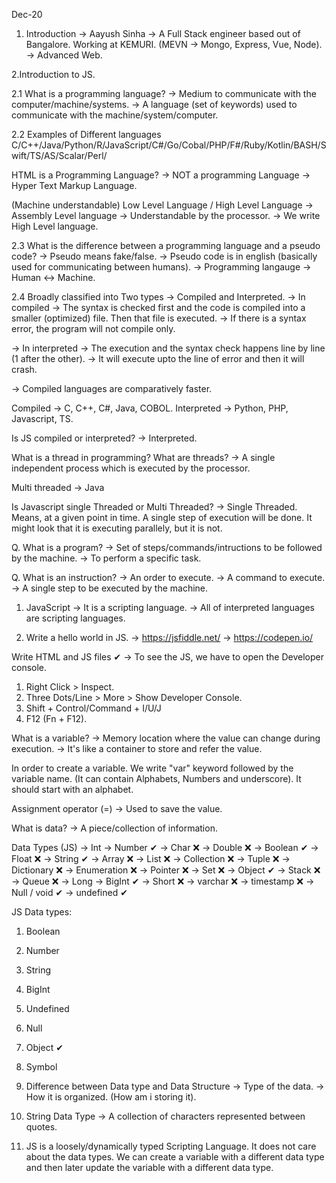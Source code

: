 Dec-20
1. Introduction
-> Aayush Sinha
-> A Full Stack engineer based out of Bangalore. Working at KEMURI. (MEVN -> Mongo, Express, Vue, Node). 
-> Advanced Web.

2.Introduction to JS.

2.1 What is a programming language?
-> Medium to communicate with the computer/machine/systems.
-> A language (set of keywords) used to communicate with the machine/system/computer.

2.2 Examples of Different languages
C/C++/Java/Python/R/JavaScript/C#/Go/Cobal/PHP/F#/Ruby/Kotlin/BASH/Swift/TS/AS/Scalar/Perl/

HTML is a Programming Language?
-> NOT a programming Language -> Hyper Text Markup Language.

(Machine understandable) Low Level Language / High Level Language
-> Assembly Level language -> Understandable by the processor.
-> We write High Level language.

2.3 What is the difference between a programming language and a pseudo code?
-> Pseudo means fake/false.
-> Pseudo code is in english (basically used for communicating between humans).
-> Programming langauge -> Human <-> Machine.

2.4 Broadly classified into Two types -> Compiled and Interpreted.
-> In compiled -> The syntax is checked first and the code is compiled into a smaller (optimized) file. Then that file is executed.
-> If there is a syntax error, the program will not compile only.

-> In interpreted -> The execution and the syntax check happens line by line (1 after the other).
-> It will execute upto the line of error and then it will crash.

-> Compiled languages are comparatively faster.

Compiled -> C, C++, C#, Java, COBOL.
Interpreted -> Python, PHP, Javascript, TS.

Is JS compiled or interpreted?
-> Interpreted.

What is a thread in programming?
What are threads?
-> A single independent process which is executed by the processor.

Multi threaded -> Java

Is Javascript single Threaded or Multi Threaded?
-> Single Threaded. Means, at a given point in time. A single step of execution will be done. It might look that it is executing parallely, but it is not.

Q. What is a program?
-> Set of steps/commands/intructions to be followed by the machine.
-> To perform a specific task.

Q. What is an instruction?
-> An order to execute.
-> A command to execute.
-> A single step to be executed by the machine.

1. JavaScript -> It is a scripting language.
-> All of interpreted languages are scripting languages.



2. Write a hello world in JS.
-> https://jsfiddle.net/
-> https://codepen.io/

Write HTML and JS files ✔
-> To see the JS, we have to open the Developer console.
1. Right Click > Inspect.
2. Three Dots/Line > More > Show Developer Console.
3. Shift + Control/Command + I/U/J
4. F12 (Fn + F12).


What is a variable?
-> Memory location where the value can change during execution.
-> It's like a container to store and refer the value.

In order to create a variable. We write "var" keyword followed by the variable name. (It can contain Alphabets, Numbers and underscore). It should start with an alphabet.

Assignment operator (=) -> Used to save the value.


What is data?
-> A piece/collection of information.

Data Types (JS)
-> Int -> Number ✔
-> Char ❌
-> Double ❌
-> Boolean ✔ 
-> Float ❌
-> String ✔
-> Array ❌
-> List ❌
-> Collection ❌
-> Tuple ❌
-> Dictionary ❌
-> Enumeration ❌
-> Pointer ❌
-> Set ❌
-> Object ✔
-> Stack ❌
-> Queue ❌
-> Long -> BigInt ✔
-> Short ❌
-> varchar ❌
-> timestamp ❌
-> Null / void ✔
-> undefined ✔


JS Data types:
1. Boolean
2. Number
3. String
4. BigInt
5. Undefined
6. Null
7. Object ✔
8. Symbol


1. Difference between Data type and Data Structure
-> Type of the data. 
-> How it is organized. (How am i storing it).

1. String Data Type -> A collection of characters represented between quotes.


10. JS is a loosely/dynamically typed Scripting Language.
It does not care about the data types. We can create a variable with a different data type and then later update the variable with a different data type.